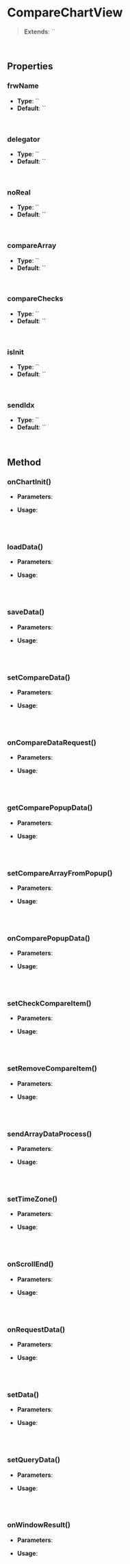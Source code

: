# CompareChartView
> **Extends**: ``



<br/>

## Properties

### frwName



* **Type**: ``
* **Default**: ``

<br/>

### delegator



* **Type**: ``
* **Default**: ``

<br/>

### noReal



* **Type**: ``
* **Default**: ``

<br/>

### compareArray



* **Type**: ``
* **Default**: ``

<br/>

### compareChecks



* **Type**: ``
* **Default**: ``

<br/>

### isInit



* **Type**: ``
* **Default**: ``

<br/>

### sendIdx



* **Type**: ``
* **Default**: ``

<br/>

## Method

### onChartInit()



* **Parameters**: 


* **Usage**: 
```js

```

<br/>

### loadData()



* **Parameters**: 


* **Usage**: 
```js

```

<br/>

### saveData()



* **Parameters**: 


* **Usage**: 
```js

```

<br/>

### setCompareData()



* **Parameters**: 


* **Usage**: 
```js

```

<br/>

### onCompareDataRequest()



* **Parameters**: 


* **Usage**: 
```js

```

<br/>

### getComparePopupData()



* **Parameters**: 


* **Usage**: 
```js

```

<br/>

### setCompareArrayFromPopup()



* **Parameters**: 


* **Usage**: 
```js

```

<br/>

### onComparePopupData()



* **Parameters**: 


* **Usage**: 
```js

```

<br/>

### setCheckCompareItem()



* **Parameters**: 


* **Usage**: 
```js

```

<br/>

### setRemoveCompareItem()



* **Parameters**: 


* **Usage**: 
```js

```

<br/>

### sendArrayDataProcess()



* **Parameters**: 


* **Usage**: 
```js

```

<br/>

### setTimeZone()



* **Parameters**: 


* **Usage**: 
```js

```

<br/>

### onScrollEnd()



* **Parameters**: 


* **Usage**: 
```js

```

<br/>

### onRequestData()



* **Parameters**: 


* **Usage**: 
```js

```

<br/>

### setData()



* **Parameters**: 


* **Usage**: 
```js

```

<br/>

### setQueryData()



* **Parameters**: 


* **Usage**: 
```js

```

<br/>

### onWindowResult()



* **Parameters**: 


* **Usage**: 
```js

```

<br/>